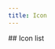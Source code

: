 ```yaml
---
title: Icon
---
```



<ClientOnly>
## Icon list
<template>
    <Icon type='global-navigation-button'></Icon>
</template>
</ClientOnly>